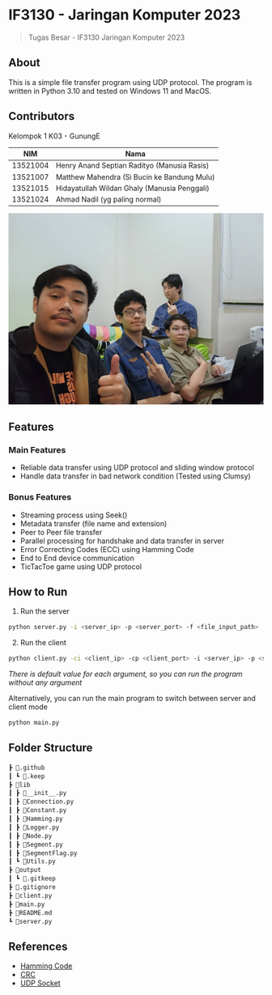 # IF3130 - Jaringan Komputer 2023
> Tugas Besar - IF3130 Jaringan Komputer 2023

## About
This is a simple file transfer program using UDP protocol. The program is written in Python 3.10 and tested on Windows 11 and MacOS.

## Contributors
Kelompok 1 K03 - GunungE

| NIM | Nama |
| --- | --- |
| 13521004 | Henry Anand Septian Radityo (Manusia Rasis) |
| 13521007 | Matthew Mahendra (Si Bucin ke Bandung Mulu) |
| 13521015 | Hidayatullah Wildan Ghaly (Manusia Penggali) |
| 13521024 | Ahmad Nadil (yg paling normal) |

![Kelompok 1 K03](input/penampakan.jpg)

## Features
### Main Features
- Reliable data transfer using UDP protocol and sliding window protocol
- Handle data transfer in bad network condition (Tested using Clumsy)

### Bonus Features
- Streaming process using Seek()
- Metadata transfer (file name and extension)
- Peer to Peer file transfer
- Parallel processing for handshake and data transfer in server
- Error Correcting Codes (ECC) using Hamming Code
- End to End device communication
- TicTacToe game using UDP protocol

## How to Run
1. Run the server
```bash
python server.py -i <server_ip> -p <server_port> -f <file_input_path>
```

2. Run the client
```bash
python client.py -ci <client_ip> -cp <client_port> -i <server_ip> -p <server_port> -f <file_output_path>
```

*There is default value for each argument, so you can run the program without any argument*

Alternatively, you can run the main program to switch between server and client mode
```bash
python main.py
```

## Folder Structure
```bash
┣ 📂.github
┃ ┗ 📜.keep
┣ 📂lib
┃ ┣ 📜__init__.py
┃ ┣ 📜Connection.py
┃ ┣ 📜Constant.py
┃ ┣ 📜Hamming.py
┃ ┣ 📜Logger.py
┃ ┣ 📜Node.py
┃ ┣ 📜Segment.py
┃ ┣ 📜SegmentFlag.py
┃ ┗ 📜Utils.py
┣ 📂output
┃ ┗ 📜.gitkeep
┣ 📜.gitignore
┣ 📜client.py
┣ 📜main.py
┣ 📜README.md
┗ 📜server.py
```

## References
- [Hamming Code](https://www.geeksforgeeks.org/hamming-code-implementation-in-python/)
- [CRC](https://www.geeksforgeeks.org/cyclic-redundancy-check-python/)
- [UDP Socket](https://www.geeksforgeeks.org/udp-server-client-implementation-c/)
